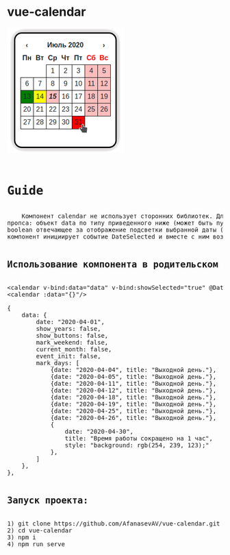 # vue-calendar

<img src="https://raw.githubusercontent.com/AfanasevAV/vue-calendar/master/public/favicon.png" alt="calendar">

<pre>
                                           <h1>Guide</h1>
    Компонент calendar не использует сторонних библиотек. Для построения календаря принимает два
пропса: объект data по типу приведенного ниже (может быть пустым) и значение showSelected типа
boolean отвечающее за отображение подсветки выбранной даты (не обязательно). При выборе даты
компонент инициирует событие DateSelected и вместе с ним возвращает выбранную дату.

<h2>Использование компонента в родительском шаблоне:</h2>
&lt;calendar v-bind:data="data" v-bind:showSelected="true" @DateSelected="setDate"/&gt;
&lt;calendar :data="{}"/&gt;

{
    data: {
        date: "2020-04-01",
        show_years: false,
        show_buttons: false,
        mark_weekend: false,
        current_month: false,
        event_init: false,
        mark_days: [
            {date: "2020-04-04", title: "Выходной день."},
            {date: "2020-04-05", title: "Выходной день."},
            {date: "2020-04-11", title: "Выходной день."},
            {date: "2020-04-12", title: "Выходной день."},
            {date: "2020-04-18", title: "Выходной день."},
            {date: "2020-04-19", title: "Выходной день."},
            {date: "2020-04-25", title: "Выходной день."},
            {date: "2020-04-26", title: "Выходной день."},
            {
                date: "2020-04-30",
                title: "Время работы сокращено на 1 час",
                style: "background: rgb(254, 239, 123);"
            },
        ]
    },
},

<h2>Запуск проекта:</h2>
1) git clone https://github.com/AfanasevAV/vue-calendar.git
2) cd vue-calendar
3) npm i
4) npm run serve
</pre>
